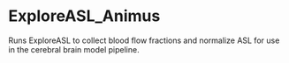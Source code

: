 # ExploreASL_Animus
Runs ExploreASL to collect blood flow fractions and normalize ASL for use in the cerebral brain model pipeline.
